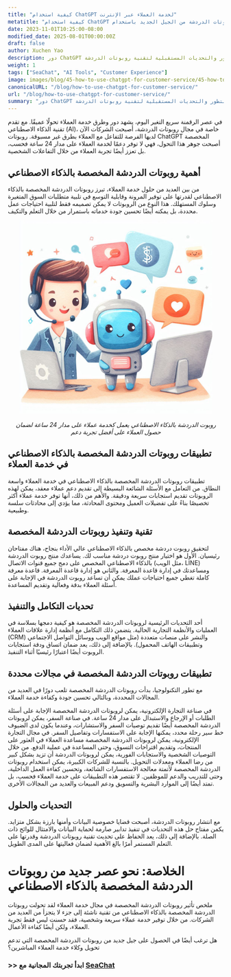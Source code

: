 ```yaml
---
title: "كيفية استخدام ChatGPT لخدمة العملاء عبر الإنترنت"
metatitle: "كيفية استخدام ChatGPT لخدمة العملاء عبر الإنترنت | سلسلة بناء روبوتات الدردشة من الجيل الجديد باستخدام SeaChat"
date: 2023-11-01T10:25:00-08:00
modified_date: 2025-08-01T00:00:00Z
draft: false
author: Xuchen Yao
description: دور ChatGPT المخصص كروبوت خدمة عملاء ثوري. من التنفيذ التقني إلى التطبيقات متعددة المجالات، نحلل أهميته في تحسين كفاءة وجودة خدمة العملاء، ونتطلع إلى اتجاهات التطور والتحديات المستقبلية لتقنية روبوتات الدردشة.
weight: 1
tags: ["SeaChat", "AI Tools", "Customer Experience"]
image: images/blog/45-how-to-use-chatgpt-for-customer-service/45-how-to-use-chatgpt-for-customer-service.png
canonicalURL: "/blog/how-to-use-chatgpt-for-customer-service/"
url: "/blog/how-to-use-chatgpt-for-customer-service/"
summary: "دور ChatGPT المخصص كروبوت خدمة عملاء ثوري. من التنفيذ التقني إلى التطبيقات متعددة المجالات، نحلل أهميته في تحسين كفاءة وجودة خدمة العملاء، ونتطلع إلى اتجاهات التطور والتحديات المستقبلية لتقنية روبوتات الدردشة."
---
```


في عصر الرقمنة سريع التغير اليوم، يشهد دور وطرق خدمة العملاء تحولًا عميقًا. مع تقدم تقنية الذكاء الاصطناعي (AI)، خاصة في مجال روبوتات الدردشة، أصبحت الشركات الآن لديها الفرصة للتفاعل مع العملاء بطرق غير مسبوقة. روبوتات ChatGPT المخصصة أصبحت جوهر هذا التحول، فهي لا توفر دعمًا لخدمة العملاء على مدار 24 ساعة فحسب، بل تعزز أيضًا تجربة العملاء من خلال التفاعلات الشخصية.

## أهمية روبوتات الدردشة المخصصة بالذكاء الاصطناعي
من بين العديد من حلول خدمة العملاء، تبرز روبوتات الدردشة المخصصة بالذكاء الاصطناعي لقدرتها على توفير المرونة وقابلية التوسع في تلبية متطلبات السوق المتغيرة وسلوك المستهلك. هذا النوع من الروبوتات لا يمكن تصميمه فقط لتلبية احتياجات عمل محددة، بل يمكنه أيضًا تحسين جودة خدماته باستمرار من خلال التعلم والتكيف.

<center>
<img height="450px" src="/images/blog/45-how-to-use-chatgpt-for-customer-service/1-ai-chatbot-transfer-to-live-agent.jpeg" alt="روبوت الدردشة بالذكاء الاصطناعي يعمل كخدمة عملاء على مدار 24 ساعة لضمان حصول العملاء على أفضل تجربة دعم"/>

*روبوت الدردشة بالذكاء الاصطناعي يعمل كخدمة عملاء على مدار 24 ساعة لضمان حصول العملاء على أفضل تجربة دعم*
</center>

## تطبيقات روبوتات الدردشة المخصصة بالذكاء الاصطناعي في خدمة العملاء
تطبيقات روبوتات الدردشة المخصصة بالذكاء الاصطناعي في خدمة العملاء واسعة النطاق. من التعامل مع الأسئلة الشائعة البسيطة إلى تقديم دعم عملاء معقد، يمكن لهذه الروبوتات تقديم استجابات سريعة ودقيقة. والأهم من ذلك، أنها توفر خدمة عملاء أكثر تخصيصًا بناءً على تفضيلات العميل ومحتوى المحادثة، مما يؤدي إلى محادثات سلسة وطبيعية.

## تقنية وتنفيذ روبوتات الدردشة المخصصة
لتحقيق روبوت دردشة مخصص بالذكاء الاصطناعي عالي الأداء بنجاح، هناك مفتاحان رئيسيان. الأول هو اختيار منتج روبوت دردشة مناسب لك. يساعدك منتج روبوت الدردشة بالذكاء الاصطناعي المخصص على دمج جميع قنوات الاتصال (مثل الويب، LINE) ومساعدتك في إدارة قاعدة المعرفة. والثاني هو إدارة قاعدة المعرفة. قاعدة معرفة كاملة تغطي جميع احتياجات عملك يمكن أن تساعد روبوت الدردشة في الإجابة على أسئلة العملاء بدقة وفعالية وتقديم المساعدة.

## تحديات التكامل والتنفيذ
أحد التحديات الرئيسية لروبوتات الدردشة المخصصة هو كيفية دمجها بسلاسة في العمليات والأنظمة التجارية الحالية. يتضمن ذلك التكامل مع أنظمة إدارة علاقات العملاء (CRM) والنشر على منصات متعددة (مثل مواقع الويب ووسائل التواصل الاجتماعي وتطبيقات الهاتف المحمول). بالإضافة إلى ذلك، يعد ضمان اتساق ودقة استجابات الروبوت أيضًا اعتبارًا رئيسيًا أثناء التنفيذ.

## تطبيقات روبوتات الدردشة المخصصة في مجالات محددة
مع تطور التكنولوجيا، بدأت روبوتات الدردشة المخصصة تلعب دورًا في العديد من المجالات المحددة، وبالتالي تحسين جودة وكفاءة خدمة العملاء.

في صناعة التجارة الإلكترونية، يمكن لروبوتات الدردشة المخصصة الإجابة على أسئلة الطلبات أو الإرجاع والاستبدال على مدار 24 ساعة. في صناعة السفر، يمكن لروبوتات الدردشة المخصصة أيضًا تقديم توصيات السفر والاستشارات، وعندما يكون لدى الضيوف خط سير رحلة محدد، يمكنها الإجابة على الاستفسارات وتفاصيل السفر. في مجال التجارة الإلكترونية، يمكن لروبوتات الدردشة المخصصة مساعدة العملاء في العثور على المنتجات، وتقديم اقتراحات التسوق، وحتى المساعدة في عملية الدفع. من خلال التوصيات الشخصية والاستجابات الفورية، يمكن لروبوتات الدردشة أن تزيد بشكل كبير من رضا العملاء ومعدلات التحويل. بالنسبة للشركات الكبيرة، يمكن استخدام روبوتات الدردشة المخصصة لأتمتة معالجة الاستفسارات الشائعة، وتحسين كفاءة العمل الداخلية، وحتى للتدريب والدعم للموظفين. لا تقتصر هذه التطبيقات على خدمة العملاء فحسب، بل تمتد أيضًا إلى الموارد البشرية والتسويق ودعم المبيعات والعديد من المجالات الأخرى.

## التحديات والحلول
مع انتشار روبوتات الدردشة، أصبحت قضايا خصوصية البيانات وأمنها بارزة بشكل متزايد. يكمن مفتاح حل هذه التحديات في تنفيذ تدابير صارمة لحماية البيانات والامتثال للوائح ذات الصلة. بالإضافة إلى ذلك، يعد الحفاظ على تحديث تقنية روبوتات الدردشة وقدرتها على التعلم المستمر أمرًا بالغ الأهمية لضمان فعاليتها على المدى الطويل.

# الخلاصة: نحو عصر جديد من روبوتات الدردشة المخصصة بالذكاء الاصطناعي
ملخص تأثير روبوتات الدردشة المخصصة في مجال خدمة العملاء
لقد تحولت روبوتات الدردشة المخصصة بالذكاء الاصطناعي من تقنية ناشئة إلى جزء لا يتجزأ من العديد من الشركات. من خلال توفير خدمة عملاء سريعة وشخصية، فقد حسنت ليس فقط تجربة العملاء، ولكن أيضًا كفاءة الأعمال.

هل ترغب أيضًا في الحصول على جيل جديد من روبوتات الدردشة المخصصة التي تدعم تحويل وكلاء خدمة العملاء المباشرين؟
### >> ابدأ تجربتك المجانية مع [SeaChat](https://chat.seasalt.ai/?utm_source=blog)
